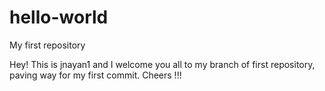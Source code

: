 # hello-world
My first repository

Hey!
This is jnayan1 and I welcome you all to my branch of first repository, paving way for my first commit.
Cheers !!!
